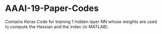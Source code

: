 # AAAI-19-Paper-Codes
Contains Keras Code for training 1 hidden layer NN whose weights are used to compute the Hessian and the index (in MATLAB).

